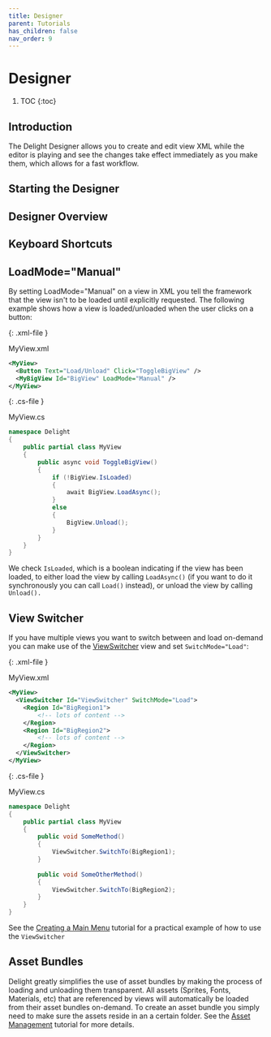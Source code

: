```yaml
---
title: Designer
parent: Tutorials
has_children: false
nav_order: 9
---
```

# Designer

1. TOC
{:toc}

## Introduction

The Delight Designer allows you to create and edit view XML while the editor is playing and see the changes take effect immediately as you make them, which allows for a fast workflow.



## Starting the Designer



## Designer Overview



## Keyboard Shortcuts





## LoadMode="Manual"

By setting LoadMode="Manual" on a view in XML you tell the framework that the view isn't to be loaded until explicitly requested. The following example shows how a view is loaded/unloaded when the user clicks on a button:

{: .xml-file }

MyView.xml

```xml
<MyView>
  <Button Text="Load/Unload" Click="ToggleBigView" />
  <MyBigView Id="BigView" LoadMode="Manual" />
</MyView>
```

{: .cs-file }

MyView.cs

```cs
namespace Delight
{
    public partial class MyView
    {
        public async void ToggleBigView()
        {
            if (!BigView.IsLoaded)
            {
                await BigView.LoadAsync();
            }
            else
            {
                BigView.Unload();
            }
        }
    }
}
```

We check `IsLoaded`, which is a boolean indicating if the view has been loaded, to either load the view by calling `LoadAsync()` (if you want to do it synchronously you can call  `Load()` instead), or unload the view by calling `Unload().`



## View Switcher

If you have multiple views you want to switch between and load on-demand you can make use of the [ViewSwitcher](../Api/Views/ViewSwitcher) view and set  `SwitchMode="Load"`: 

{: .xml-file }

MyView.xml

```xml
<MyView>
  <ViewSwitcher Id="ViewSwitcher" SwitchMode="Load">
    <Region Id="BigRegion1">
        <!-- lots of content -->
    </Region>
    <Region Id="BigRegion2">
        <!-- lots of content -->
    </Region>
  </ViewSwitcher>
</MyView>
```

{: .cs-file }

MyView.cs

```cs
namespace Delight
{
    public partial class MyView
    {
        public void SomeMethod()
        {            
            ViewSwitcher.SwitchTo(BigRegion1);
        }
        
        public void SomeOtherMethod()
        {
            ViewSwitcher.SwitchTo(BigRegion2);
        }
    }
}
```

See the [Creating a Main Menu](MainMenu) tutorial for a practical example of how to use the `ViewSwitcher`



## Asset Bundles

Delight greatly simplifies the use of asset bundles by making the process of loading and unloading them transparent. All assets (Sprites, Fonts, Materials, etc) that are referenced by views will automatically be loaded from their asset bundles on-demand. To create an asset bundle you simply need to make sure the assets reside in an a certain folder. See the [Asset Management](AssetManagement#asset-bundles) tutorial for more details.

